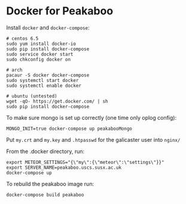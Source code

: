 # Docker for Peakaboo

Install `docker` and `docker-compose`:

```shell
# centos 6.5
sudo yum install docker-io
sudo pip install docker-compose
sudo service docker start
sudo chkconfig docker on

# arch
pacaur -S docker docker-compose
sudo systemctl start docker
sudo systemctl enable docker

# ubuntu (untested)
wget -qO- https://get.docker.com/ | sh
sudo pip install docker-compose
```

To make sure mongo is set up correctly (one time only oplog config):

```shell
MONGO_INIT=true docker-compose up peakabooMongo
```

Put `my.crt` and `my.key` and `.htpasswd` for the galicaster user into `nginx/`

From the .docker directory, run:

```shell
export METEOR_SETTINGS="{\"my\":{\"meteor\":\"settings\"}}"
export SERVER_NAME=peakaboo.uscs.susx.ac.uk
docker-compose up
```

To rebuild the peakaboo image run:

```shell
docker-compose build peakaboo
```
